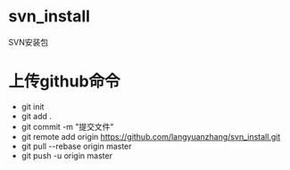 # svn_install
SVN安装包

# 上传github命令
* git init
* git add .
* git commit -m "提交文件"
* git remote add origin https://github.com/langyuanzhang/svn_install.git
* git pull --rebase origin master
* git push -u origin master